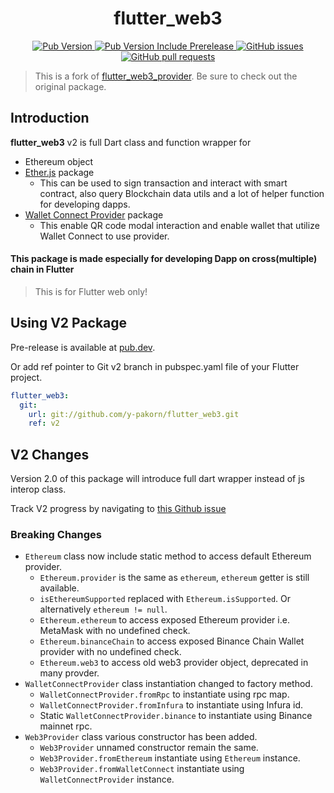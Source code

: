 <h1 align="center">flutter_web3</h1>

<div align="center">
<a href="https://pub.dev/packages/flutter_web3">
<img alt="Pub Version" src="https://img.shields.io/pub/v/flutter_web3?style=flat-square">
</a>
<a href="https://pub.dev/packages/flutter_web3/versions">
<img alt="Pub Version Include Prerelease" src="https://img.shields.io/pub/v/flutter_web3?include_prereleases&style=flat-square">
</a>
<a href="https://github.com/y-pakorn/flutter_web3/issues">
<img alt="GitHub issues" src="https://img.shields.io/github/issues/y-pakorn/flutter_web3?style=flat-square">
</a>
<a href="">
<img alt="GitHub pull requests" src="https://img.shields.io/github/issues-pr/y-pakorn/flutter_web3?style=flat-square">
</a>
</div>

> This is a fork of [flutter_web3_provider](https://github.com/gochain/flutter_web3_provider). Be sure to check out the original package.

## Introduction

**flutter_web3** v2 is full Dart class and function wrapper for

- Ethereum object
- [Ether.js](https://docs.ethers.io/v5/) package
  - This can be used to sign transaction and interact with smart contract, also query Blockchain data utils and a lot of helper function for developing dapps.
- [Wallet Connect Provider](https://docs.walletconnect.org/quick-start/dapps/web3-provider) package
  - This enable QR code modal interaction and enable wallet that utilize Wallet Connect to use provider.

#### This package is made especially for developing Dapp on cross(multiple) chain in Flutter

> This is for Flutter web only!

## Using V2 Package

Pre-release is available at [pub.dev](https://pub.dev/packages/flutter_web3/versions).

Or add ref pointer to Git v2 branch in pubspec.yaml file of your Flutter project.

```yaml
flutter_web3:
  git:
    url: git://github.com/y-pakorn/flutter_web3.git
    ref: v2
```

## V2 Changes

Version 2.0 of this package will introduce full dart wrapper instead of js interop class.

Track V2 progress by navigating to [this Github issue](https://github.com/y-pakorn/flutter_web3/pull/2)

### Breaking Changes

- `Ethereum` class now include static method to access default Ethereum provider.
  - `Ethereum.provider` is the same as `ethereum`, `ethereum` getter is still available.
  - `isEthereumSupported` replaced with `Ethereum.isSupported`. Or alternatively `ethereum != null`.
  - `Ethereum.ethereum` to access exposed Ethereum provider i.e. MetaMask with no undefined check.
  - `Ethereum.binanceChain` to access exposed Binance Chain Wallet provider with no undefined check.
  - `Ethereum.web3` to access old web3 provider object, deprecated in many provder.
- `WalletConnectProvider` class instantiation changed to factory method.
  - `WalletConnectProvider.fromRpc` to instantiate using rpc map.
  - `WalletConnectProvider.fromInfura` to instantiate using Infura id.
  - Static `WalletConnectProvider.binance` to instantiate using Binance mainnet rpc.
- `Web3Provider` class various constructor has been added.
  - `Web3Provider` unnamed constructor remain the same.
  - `Web3Provider.fromEthereum` instantiate using `Ethereum` instance.
  - `Web3Provider.fromWalletConnect` instantiate using `WalletConnectProvider` instance.
